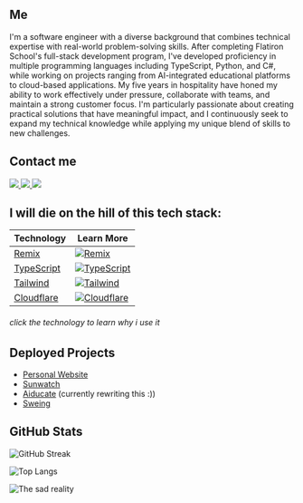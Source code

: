## Me
I'm a software engineer with a diverse background that combines technical expertise with real-world problem-solving skills. After completing Flatiron School's full-stack development program, I've developed proficiency in multiple programming languages including TypeScript, Python, and C#, while working on projects ranging from AI-integrated educational platforms to cloud-based applications. My five years in hospitality have honed my ability to work effectively under pressure, collaborate with teams, and maintain a strong customer focus. I'm particularly passionate about creating practical solutions that have meaningful impact, and I continuously seek to expand my technical knowledge while applying my unique blend of skills to new challenges.



## Contact me
<a href="https://www.linkedin.com/in/jackson--gray" target="_blank">
  <img src="https://img.shields.io/badge/-LinkedIn-%230077B5?style=for-the-badge&logo=linkedin&logoColor=white" target="_blank">
</a> 

<a href = "mailto:jackson@jgray.cc">
  <img src="https://img.shields.io/badge/-Gmail-%23333?style=for-the-badge&logo=gmail&logoColor=white" target="_blank">
</a>

<a href="https://instagram.com/j4ckson.g" target="_blank">
  <img src="https://img.shields.io/badge/-Instagram-%23E4405F?style=for-the-badge&logo=instagram&logoColor=white" target="_blank">
</a>


## I will die on the hill of this tech stack:

| Technology | Learn More |
|------------|--------|
| [Remix](https://jgray.cc/technology/remix) | [![Remix](https://img.shields.io/badge/-Remix-000000?style=flat&logo=remix&logoColor=white)](https://remix.run/) |
| [TypeScript](https://jgray.cc/technology/typescript) | [![TypeScript](https://img.shields.io/badge/-TypeScript-3178C6?style=flat&logo=typescript&logoColor=white)](https://www.typescriptlang.org/) |
| [Tailwind](https://jgray.cc/technology/tailwind) | [![Tailwind](https://img.shields.io/badge/-Tailwind-06B6D4?style=flat&logo=tailwindcss&logoColor=white)](https://tailwindcss.com/) |
| [Cloudflare](https://jgray.cc/technology/cloudflare) | [![Cloudflare](https://img.shields.io/badge/-Cloudflare-F38020?style=flat&logo=cloudflare&logoColor=white)](https://www.cloudflare.com/) |
###### click the technology to learn why i use it


## Deployed Projects

- [Personal Website](https://jgray.cc/)
- [Sunwatch](http://sunwat.ch/)
- [Aiducate](https://aiducate.app/) (currently rewriting this :))
- [Sweing](https://swe.ing/)


## GitHub Stats

![GitHub Streak](https://github-readme-streak-stats.herokuapp.com/?user=jgray-dev)

![Top Langs](https://github-readme-stats.vercel.app/api/top-langs/?username=jgray-dev&layout=donut)



![The sad reality](https://mynameisnt.kim/uploads/images/24C5CE23-AADD-4A47-B710-26E54B7CAAB1.png)
